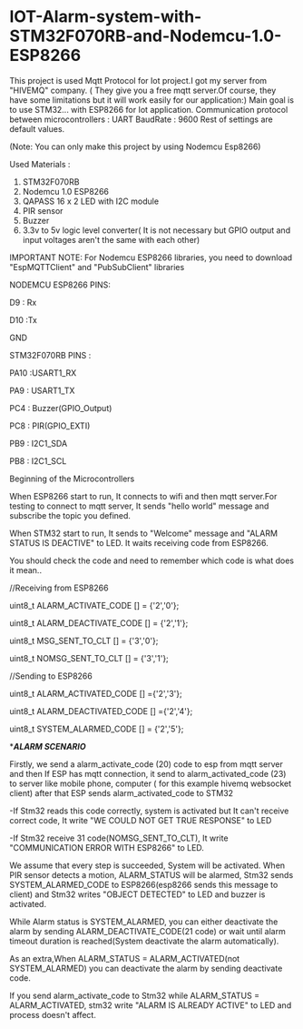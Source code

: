 # IOT-Alarm-system-with-STM32F070RB-and-Nodemcu-1.0-ESP8266

This project is used Mqtt Protocol for Iot project.I got my server from "HIVEMQ" company.
( They give you a free mqtt server.Of course, they have some limitations but it will work easily for our application:)
Main goal is to use STM32... with ESP8266 for Iot application. 
Communication protocol between microcontrollers : UART BaudRate : 9600
Rest of settings are default values.

(Note: You can only make this project by using Nodemcu Esp8266)

Used Materials :
1) STM32F070RB
2) Nodemcu 1.0 ESP8266
3) QAPASS 16 x 2 LED with I2C module
4) PIR sensor
5) Buzzer
6) 3.3v to 5v logic level converter( It is not necessary but GPIO output and input voltages aren't the same with each other)

IMPORTANT NOTE: For Nodemcu ESP8266 libraries, you need to download "EspMQTTClient" and "PubSubClient" libraries 

NODEMCU ESP8266 PINS:

D9 : Rx

D10 :Tx

GND

STM32F070RB PINS :

PA10 :USART1_RX

PA9 : USART1_TX

PC4 : Buzzer(GPIO_Output)

PC8 : PIR(GPIO_EXTI)

PB9 : I2C1_SDA

PB8 : I2C1_SCL


Beginning of the Microcontrollers

When ESP8266 start to run, It connects to wifi and then mqtt server.For testing to
connect to mqtt server, It sends "hello world" message and subscribe the topic
you defined.

When STM32 start to run, It sends to "Welcome" message and "ALARM STATUS IS DEACTIVE" to LED.
It waits receiving code from ESP8266.

You should check the code and need to remember which code is what does it mean..

//Receiving from ESP8266

 uint8_t ALARM_ACTIVATE_CODE [] = {'2','0'};
 
 uint8_t ALARM_DEACTIVATE_CODE [] = {'2','1'};
 
 uint8_t MSG_SENT_TO_CLT [] = {'3','0'};
 
 uint8_t NOMSG_SENT_TO_CLT [] = {'3','1'};

//Sending to ESP8266

 uint8_t ALARM_ACTIVATED_CODE [] ={'2','3'};
 
 uint8_t ALARM_DEACTIVATED_CODE [] ={'2','4'};
 
 uint8_t SYSTEM_ALARMED_CODE [] = {'2','5'};


**********ALARM SCENARIO*********


Firstly, we send a alarm_activate_code (20) code to esp from mqtt server
and then If ESP has mqtt connection, it send to alarm_activated_code
(23) to server like mobile phone, computer ( for this example hivemq 
websocket client) after that ESP sends alarm_activated_code to STM32

-If Stm32 reads this code correctly, system is activated but It can't receive
correct code, It write "WE COULD NOT GET TRUE RESPONSE" to LED

-If Stm32 receive 31 code(NOMSG_SENT_TO_CLT), It write 
"COMMUNICATION ERROR WITH ESP8266" to LED.


We assume that every step is succeeded, System will be activated.
When PIR sensor detects a motion, ALARM_STATUS will be alarmed,
Stm32 sends SYSTEM_ALARMED_CODE to ESP8266(esp8266 sends this
message to client) and
Stm32 writes "OBJECT DETECTED" to LED and buzzer is activated.


While Alarm status is SYSTEM_ALARMED, you can either deactivate the alarm
by sending ALARM_DEACTIVATE_CODE(21 code) or wait until alarm timeout 
duration is reached(System deactivate the alarm automatically).



As an extra,When ALARM_STATUS = ALARM_ACTIVATED(not SYSTEM_ALARMED)
you can deactivate the alarm by sending deactivate code.

If you send alarm_activate_code to Stm32 while ALARM_STATUS =
ALARM_ACTIVATED, stm32 write "ALARM IS ALREADY ACTIVE" to LED
and process doesn't affect.


